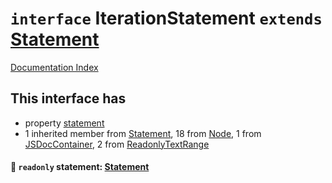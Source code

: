 # `interface` IterationStatement `extends` [Statement](../interface.Statement/README.md)

[Documentation Index](../README.md)

## This interface has

- property [statement](#-readonly-statement-statement)
- 1 inherited member from [Statement](../interface.Statement/README.md), 18 from [Node](../interface.Node/README.md), 1 from [JSDocContainer](../interface.JSDocContainer/README.md), 2 from [ReadonlyTextRange](../interface.ReadonlyTextRange/README.md)


#### 📄 `readonly` statement: [Statement](../interface.Statement/README.md)



